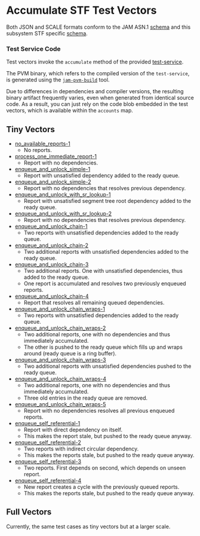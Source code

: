 # Accumulate STF Test Vectors

Both JSON and SCALE formats conform to the JAM ASN.1 [schema](../jam-types-asn/jam-types.asn)
and this subsystem STF specific [schema](./accumulate.asn).

### Test Service Code

Test vectors invoke the `accumulate` method of the provided [test-service](./test-service).  

The PVM binary, which refers to the compiled version of the `test-service`, is
generated using the [`jam-pvm-build`](https://crates.io/crates/jam-pvm-build)
tool.

Due to differences in dependencies and compiler versions, the resulting binary
artifact frequently varies, even when generated from identical source code. As
a result, you can just rely on the code blob embedded in the test vectors, which
is available within the `accounts` map.

## Tiny Vectors
 
- [no_available_reports-1](./tiny/no_available_reports-1.json)
  - No reports.
- [process_one_immediate_report-1](./tiny/process_one_immediate_report-1.json)
  - Report with no dependencies.
- [enqueue_and_unlock_simple-1](./tiny/enqueue_and_unlock_simple-1.json)
  - Report with unsatisfied dependency added to the ready queue.
- [enqueue_and_unlock_simple-2](./tiny/enqueue_and_unlock_simple-2.json)
  - Report with no dependencies that resolves previous dependency.
- [enqueue_and_unlock_with_sr_lookup-1](./tiny/enqueue_and_unlock_with_sr_lookup-1.json)
  - Report with unsatisfied segment tree root dependency added to the ready queue.
- [enqueue_and_unlock_with_sr_lookup-2](./tiny/enqueue_and_unlock_with_sr_lookup-2.json)
  - Report with no dependencies that resolves previous dependency.
- [enqueue_and_unlock_chain-1](./tiny/enqueue_and_unlock_chain-1.json)
  - Two reports with unsatisfied dependencies added to the ready queue.
- [enqueue_and_unlock_chain-2](./tiny/enqueue_and_unlock_chain-2.json)
  - Two additional reports with unsatisfied dependencies added to the ready queue.
- [enqueue_and_unlock_chain-3](./tiny/enqueue_and_unlock_chain-3.json)
  - Two additional reports. One with unsatisfied dependencies, thus added to the ready queue.
  - One report is accumulated and resolves two previously enqueued reports.
- [enqueue_and_unlock_chain-4](./tiny/enqueue_and_unlock_chain-4.json)
  - Report that resolves all remaining queued dependencies.
- [enqueue_and_unlock_chain_wraps-1](./tiny/enqueue_and_unlock_chain_wraps-1.json)
  - Two reports with unsatisfied dependencies added to the ready queue.
- [enqueue_and_unlock_chain_wraps-2](./tiny/enqueue_and_unlock_chain_wraps-2.json)
  - Two additional reports, one with no dependencies and thus immediately accumulated.
  - The other is pushed to the ready queue which fills up and wraps around
    (ready queue is a ring buffer).
- [enqueue_and_unlock_chain_wraps-3](./tiny/enqueue_and_unlock_chain_wraps-3.json)
  - Two additional reports with unsatisfied dependencies pushed to the ready queue.
- [enqueue_and_unlock_chain_wraps-4](./tiny/enqueue_and_unlock_chain_wraps-4.json)
  - Two additional reports, one with no dependencies and thus immediately accumulated.
  - Three old entries in the ready queue are removed.
- [enqueue_and_unlock_chain_wraps-5](./tiny/enqueue_and_unlock_chain_wraps-5.json)
  - Report with no dependencies resolves all previous enqueued reports.
- [enqueue_self_referential-1](./tiny/enqueue_self_referential-1.json)
  - Report with direct dependency on itself.
  - This makes the report stale, but pushed to the ready queue anyway.
- [enqueue_self_referential-2](./tiny/enqueue_self_referential-2.json)
  - Two reports with indirect circular dependency.
  - This makes the reports stale, but pushed to the ready queue anyway.
- [enqueue_self_referential-3](./tiny/enqueue_self_referential-3.json)
  - Two reports. First depends on second, which depends on unseen report.
- [enqueue_self_referential-4](./tiny/enqueue_self_referential-4.json)
  - New report creates a cycle with the previously queued reports.
  - This makes the reports stale, but pushed to the ready queue anyway.

## Full Vectors

Currently, the same test cases as tiny vectors but at a larger scale.
